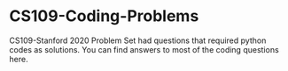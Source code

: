 # CS109-Coding-Problems
CS109-Stanford 2020 Problem Set had questions that required python codes as solutions. You can find answers to most of the coding questions here.
